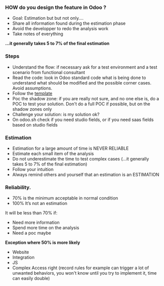 ### HOW do you design the feature in Odoo ?
* Goal: Estimation but but not only….
* Share all information found during the estimation phase
* Avoid the developper to redo the analysis work
* Take notes of everything

**...it generally takes 5 to 7% of the final estimation**

### Steps
* Understand the flow: if necessary ask for a test environment and a test scenario from functional consultant
* Read the code: look in Odoo standard code what is being done to understand what should be modified and the possible corner cases. Avoid assumptions.
* Follow the [template](Saas-Custo-template)
* Poc the shadow zone: if you are really not sure, and no one else is, do a POC to test your solution. Don't do a full POC if possible, but on the shadow zones only
* Challenge your solution: is my solution ok?
* On odoo.sh check if you need studio fields, or if you need saas fields based on studio fields

### Estimation
* Estimation for a large amount of time is NEVER RELIABLE
* Estimate each small item of the analysis
* Do not underestimate the time to test complex cases (...it generally takes 5 to 7% of the final estimation)
* Follow your intuition
* Always remind others and yourself that an estimation is an ESTIMATION

### Reliability.
* 70% is the minimum acceptable in normal condition
* 100% It’s not an estimation

It will be less than 70% if:
* Need more information
* Spend more time on the analysis
* Need a poc maybe

**Exception where 50% is more likely**
* Website
* Integration
* JS
* Complex Access right (record rules for example can trigger a lot of unwanted behaviors, you won't know until you try to implement it, time can easily double)

